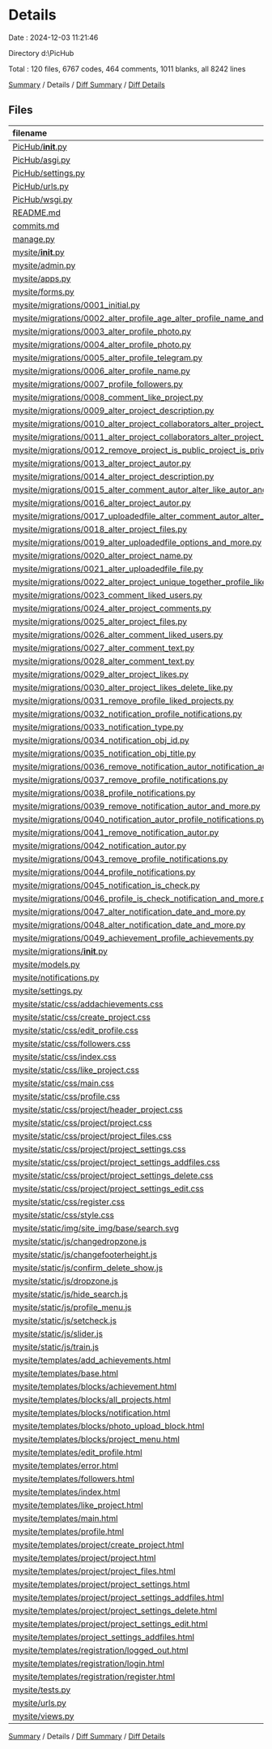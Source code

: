 # Details

Date : 2024-12-03 11:21:46

Directory d:\\PicHub

Total : 120 files,  6767 codes, 464 comments, 1011 blanks, all 8242 lines

[Summary](results.md) / Details / [Diff Summary](diff.md) / [Diff Details](diff-details.md)

## Files
| filename | language | code | comment | blank | total |
| :--- | :--- | ---: | ---: | ---: | ---: |
| [PicHub/__init__.py](/PicHub/__init__.py) | Python | 0 | 0 | 1 | 1 |
| [PicHub/asgi.py](/PicHub/asgi.py) | Python | 10 | 0 | 7 | 17 |
| [PicHub/settings.py](/PicHub/settings.py) | Python | 80 | 21 | 40 | 141 |
| [PicHub/urls.py](/PicHub/urls.py) | Python | 24 | 1 | 3 | 28 |
| [PicHub/wsgi.py](/PicHub/wsgi.py) | Python | 10 | 0 | 7 | 17 |
| [README.md](/README.md) | Markdown | 2 | 0 | 1 | 3 |
| [commits.md](/commits.md) | Markdown | 257 | 0 | 28 | 285 |
| [manage.py](/manage.py) | Python | 17 | 1 | 5 | 23 |
| [mysite/__init__.py](/mysite/__init__.py) | Python | 0 | 0 | 1 | 1 |
| [mysite/admin.py](/mysite/admin.py) | Python | 27 | 0 | 13 | 40 |
| [mysite/apps.py](/mysite/apps.py) | Python | 4 | 0 | 3 | 7 |
| [mysite/forms.py](/mysite/forms.py) | Python | 181 | 4 | 51 | 236 |
| [mysite/migrations/0001_initial.py](/mysite/migrations/0001_initial.py) | Python | 28 | 1 | 7 | 36 |
| [mysite/migrations/0002_alter_profile_age_alter_profile_name_and_more.py](/mysite/migrations/0002_alter_profile_age_alter_profile_name_and_more.py) | Python | 27 | 1 | 6 | 34 |
| [mysite/migrations/0003_alter_profile_photo.py](/mysite/migrations/0003_alter_profile_photo.py) | Python | 12 | 1 | 6 | 19 |
| [mysite/migrations/0004_alter_profile_photo.py](/mysite/migrations/0004_alter_profile_photo.py) | Python | 12 | 1 | 6 | 19 |
| [mysite/migrations/0005_alter_profile_telegram.py](/mysite/migrations/0005_alter_profile_telegram.py) | Python | 12 | 1 | 6 | 19 |
| [mysite/migrations/0006_alter_profile_name.py](/mysite/migrations/0006_alter_profile_name.py) | Python | 12 | 1 | 6 | 19 |
| [mysite/migrations/0007_profile_followers.py](/mysite/migrations/0007_profile_followers.py) | Python | 14 | 1 | 6 | 21 |
| [mysite/migrations/0008_comment_like_project.py](/mysite/migrations/0008_comment_like_project.py) | Python | 54 | 1 | 6 | 61 |
| [mysite/migrations/0009_alter_project_description.py](/mysite/migrations/0009_alter_project_description.py) | Python | 12 | 1 | 6 | 19 |
| [mysite/migrations/0010_alter_project_collaborators_alter_project_comments_and_more.py](/mysite/migrations/0010_alter_project_collaborators_alter_project_comments_and_more.py) | Python | 34 | 1 | 6 | 41 |
| [mysite/migrations/0011_alter_project_collaborators_alter_project_comments_and_more.py](/mysite/migrations/0011_alter_project_collaborators_alter_project_comments_and_more.py) | Python | 34 | 1 | 6 | 41 |
| [mysite/migrations/0012_remove_project_is_public_project_is_private.py](/mysite/migrations/0012_remove_project_is_public_project_is_private.py) | Python | 16 | 1 | 6 | 23 |
| [mysite/migrations/0013_alter_project_autor.py](/mysite/migrations/0013_alter_project_autor.py) | Python | 15 | 1 | 6 | 22 |
| [mysite/migrations/0014_alter_project_description.py](/mysite/migrations/0014_alter_project_description.py) | Python | 12 | 1 | 6 | 19 |
| [mysite/migrations/0015_alter_comment_autor_alter_like_autor_and_more.py](/mysite/migrations/0015_alter_comment_autor_alter_like_autor_and_more.py) | Python | 30 | 1 | 6 | 37 |
| [mysite/migrations/0016_alter_project_autor.py](/mysite/migrations/0016_alter_project_autor.py) | Python | 15 | 1 | 6 | 22 |
| [mysite/migrations/0017_uploadedfile_alter_comment_autor_alter_like_autor_and_more.py](/mysite/migrations/0017_uploadedfile_alter_comment_autor_alter_like_autor_and_more.py) | Python | 35 | 1 | 6 | 42 |
| [mysite/migrations/0018_alter_project_files.py](/mysite/migrations/0018_alter_project_files.py) | Python | 12 | 1 | 6 | 19 |
| [mysite/migrations/0019_alter_uploadedfile_options_and_more.py](/mysite/migrations/0019_alter_uploadedfile_options_and_more.py) | Python | 17 | 1 | 6 | 24 |
| [mysite/migrations/0020_alter_project_name.py](/mysite/migrations/0020_alter_project_name.py) | Python | 12 | 1 | 6 | 19 |
| [mysite/migrations/0021_alter_uploadedfile_file.py](/mysite/migrations/0021_alter_uploadedfile_file.py) | Python | 12 | 1 | 6 | 19 |
| [mysite/migrations/0022_alter_project_unique_together_profile_liked_projects.py](/mysite/migrations/0022_alter_project_unique_together_profile_liked_projects.py) | Python | 16 | 1 | 6 | 23 |
| [mysite/migrations/0023_comment_liked_users.py](/mysite/migrations/0023_comment_liked_users.py) | Python | 14 | 1 | 6 | 21 |
| [mysite/migrations/0024_alter_project_comments.py](/mysite/migrations/0024_alter_project_comments.py) | Python | 12 | 1 | 6 | 19 |
| [mysite/migrations/0025_alter_project_files.py](/mysite/migrations/0025_alter_project_files.py) | Python | 12 | 1 | 6 | 19 |
| [mysite/migrations/0026_alter_comment_liked_users.py](/mysite/migrations/0026_alter_comment_liked_users.py) | Python | 14 | 1 | 6 | 21 |
| [mysite/migrations/0027_alter_comment_text.py](/mysite/migrations/0027_alter_comment_text.py) | Python | 12 | 1 | 6 | 19 |
| [mysite/migrations/0028_alter_comment_text.py](/mysite/migrations/0028_alter_comment_text.py) | Python | 12 | 1 | 6 | 19 |
| [mysite/migrations/0029_alter_project_likes.py](/mysite/migrations/0029_alter_project_likes.py) | Python | 14 | 1 | 6 | 21 |
| [mysite/migrations/0030_alter_project_likes_delete_like.py](/mysite/migrations/0030_alter_project_likes_delete_like.py) | Python | 17 | 1 | 6 | 24 |
| [mysite/migrations/0031_remove_profile_liked_projects.py](/mysite/migrations/0031_remove_profile_liked_projects.py) | Python | 11 | 1 | 6 | 18 |
| [mysite/migrations/0032_notification_profile_notifications.py](/mysite/migrations/0032_notification_profile_notifications.py) | Python | 27 | 1 | 6 | 34 |
| [mysite/migrations/0033_notification_type.py](/mysite/migrations/0033_notification_type.py) | Python | 12 | 1 | 6 | 19 |
| [mysite/migrations/0034_notification_obj_id.py](/mysite/migrations/0034_notification_obj_id.py) | Python | 12 | 1 | 6 | 19 |
| [mysite/migrations/0035_notification_obj_title.py](/mysite/migrations/0035_notification_obj_title.py) | Python | 12 | 1 | 6 | 19 |
| [mysite/migrations/0036_remove_notification_autor_notification_autor.py](/mysite/migrations/0036_remove_notification_autor_notification_autor.py) | Python | 20 | 1 | 6 | 27 |
| [mysite/migrations/0037_remove_profile_notifications.py](/mysite/migrations/0037_remove_profile_notifications.py) | Python | 11 | 1 | 6 | 18 |
| [mysite/migrations/0038_profile_notifications.py](/mysite/migrations/0038_profile_notifications.py) | Python | 12 | 1 | 6 | 19 |
| [mysite/migrations/0039_remove_notification_autor_and_more.py](/mysite/migrations/0039_remove_notification_autor_and_more.py) | Python | 15 | 1 | 6 | 22 |
| [mysite/migrations/0040_notification_autor_profile_notifications.py](/mysite/migrations/0040_notification_autor_profile_notifications.py) | Python | 20 | 1 | 6 | 27 |
| [mysite/migrations/0041_remove_notification_autor.py](/mysite/migrations/0041_remove_notification_autor.py) | Python | 11 | 1 | 6 | 18 |
| [mysite/migrations/0042_notification_autor.py](/mysite/migrations/0042_notification_autor.py) | Python | 15 | 1 | 6 | 22 |
| [mysite/migrations/0043_remove_profile_notifications.py](/mysite/migrations/0043_remove_profile_notifications.py) | Python | 11 | 1 | 6 | 18 |
| [mysite/migrations/0044_profile_notifications.py](/mysite/migrations/0044_profile_notifications.py) | Python | 12 | 1 | 6 | 19 |
| [mysite/migrations/0045_notification_is_check.py](/mysite/migrations/0045_notification_is_check.py) | Python | 12 | 1 | 6 | 19 |
| [mysite/migrations/0046_profile_is_check_notification_and_more.py](/mysite/migrations/0046_profile_is_check_notification_and_more.py) | Python | 17 | 1 | 6 | 24 |
| [mysite/migrations/0047_alter_notification_date_and_more.py](/mysite/migrations/0047_alter_notification_date_and_more.py) | Python | 18 | 1 | 6 | 25 |
| [mysite/migrations/0048_alter_notification_date_and_more.py](/mysite/migrations/0048_alter_notification_date_and_more.py) | Python | 18 | 1 | 6 | 25 |
| [mysite/migrations/0049_achievement_profile_achievements.py](/mysite/migrations/0049_achievement_profile_achievements.py) | Python | 25 | 1 | 6 | 32 |
| [mysite/migrations/__init__.py](/mysite/migrations/__init__.py) | Python | 0 | 0 | 1 | 1 |
| [mysite/models.py](/mysite/models.py) | Python | 98 | 12 | 28 | 138 |
| [mysite/notifications.py](/mysite/notifications.py) | Python | 6 | 0 | 2 | 8 |
| [mysite/settings.py](/mysite/settings.py) | Python | 2 | 3 | 2 | 7 |
| [mysite/static/css/addachievements.css](/mysite/static/css/addachievements.css) | CSS | 41 | 1 | 0 | 42 |
| [mysite/static/css/create_project.css](/mysite/static/css/create_project.css) | CSS | 190 | 22 | 19 | 231 |
| [mysite/static/css/edit_profile.css](/mysite/static/css/edit_profile.css) | CSS | 111 | 47 | 5 | 163 |
| [mysite/static/css/followers.css](/mysite/static/css/followers.css) | CSS | 123 | 7 | 5 | 135 |
| [mysite/static/css/index.css](/mysite/static/css/index.css) | CSS | 439 | 4 | 46 | 489 |
| [mysite/static/css/like_project.css](/mysite/static/css/like_project.css) | CSS | 135 | 3 | 7 | 145 |
| [mysite/static/css/main.css](/mysite/static/css/main.css) | CSS | 167 | 14 | 30 | 211 |
| [mysite/static/css/profile.css](/mysite/static/css/profile.css) | CSS | 289 | 0 | 18 | 307 |
| [mysite/static/css/project/header_project.css](/mysite/static/css/project/header_project.css) | CSS | 89 | 3 | 18 | 110 |
| [mysite/static/css/project/project.css](/mysite/static/css/project/project.css) | CSS | 261 | 14 | 49 | 324 |
| [mysite/static/css/project/project_files.css](/mysite/static/css/project/project_files.css) | CSS | 199 | 3 | 9 | 211 |
| [mysite/static/css/project/project_settings.css](/mysite/static/css/project/project_settings.css) | CSS | 57 | 1 | 9 | 67 |
| [mysite/static/css/project/project_settings_addfiles.css](/mysite/static/css/project/project_settings_addfiles.css) | CSS | 30 | 0 | 0 | 30 |
| [mysite/static/css/project/project_settings_delete.css](/mysite/static/css/project/project_settings_delete.css) | CSS | 96 | 3 | 2 | 101 |
| [mysite/static/css/project/project_settings_edit.css](/mysite/static/css/project/project_settings_edit.css) | CSS | 144 | 0 | 11 | 155 |
| [mysite/static/css/register.css](/mysite/static/css/register.css) | CSS | 131 | 2 | 8 | 141 |
| [mysite/static/css/style.css](/mysite/static/css/style.css) | CSS | 369 | 19 | 17 | 405 |
| [mysite/static/img/site_img/base/search.svg](/mysite/static/img/site_img/base/search.svg) | XML | 1 | 0 | 0 | 1 |
| [mysite/static/js/changedropzone.js](/mysite/static/js/changedropzone.js) | JavaScript | 0 | 0 | 1 | 1 |
| [mysite/static/js/changefooterheight.js](/mysite/static/js/changefooterheight.js) | JavaScript | 5 | 3 | 1 | 9 |
| [mysite/static/js/confirm_delete_show.js](/mysite/static/js/confirm_delete_show.js) | JavaScript | 16 | 0 | 4 | 20 |
| [mysite/static/js/dropzone.js](/mysite/static/js/dropzone.js) | JavaScript | 7 | 0 | 0 | 7 |
| [mysite/static/js/hide_search.js](/mysite/static/js/hide_search.js) | JavaScript | 13 | 0 | 1 | 14 |
| [mysite/static/js/profile_menu.js](/mysite/static/js/profile_menu.js) | JavaScript | 16 | 0 | 3 | 19 |
| [mysite/static/js/setcheck.js](/mysite/static/js/setcheck.js) | JavaScript | 2 | 1 | 0 | 3 |
| [mysite/static/js/slider.js](/mysite/static/js/slider.js) | JavaScript | 11 | 0 | 3 | 14 |
| [mysite/static/js/train.js](/mysite/static/js/train.js) | JavaScript | 22 | 1 | 5 | 28 |
| [mysite/templates/add_achievements.html](/mysite/templates/add_achievements.html) | HTML | 28 | 0 | 4 | 32 |
| [mysite/templates/base.html](/mysite/templates/base.html) | HTML | 153 | 11 | 13 | 177 |
| [mysite/templates/blocks/achievement.html](/mysite/templates/blocks/achievement.html) | HTML | 3 | 0 | 0 | 3 |
| [mysite/templates/blocks/all_projects.html](/mysite/templates/blocks/all_projects.html) | HTML | 36 | 0 | 0 | 36 |
| [mysite/templates/blocks/notification.html](/mysite/templates/blocks/notification.html) | HTML | 19 | 0 | 0 | 19 |
| [mysite/templates/blocks/photo_upload_block.html](/mysite/templates/blocks/photo_upload_block.html) | HTML | 3 | 0 | 0 | 3 |
| [mysite/templates/blocks/project_menu.html](/mysite/templates/blocks/project_menu.html) | HTML | 5 | 0 | 0 | 5 |
| [mysite/templates/edit_profile.html](/mysite/templates/edit_profile.html) | HTML | 46 | 0 | 10 | 56 |
| [mysite/templates/error.html](/mysite/templates/error.html) | HTML | 11 | 0 | 5 | 16 |
| [mysite/templates/followers.html](/mysite/templates/followers.html) | HTML | 58 | 0 | 6 | 64 |
| [mysite/templates/index.html](/mysite/templates/index.html) | HTML | 122 | 0 | 20 | 142 |
| [mysite/templates/like_project.html](/mysite/templates/like_project.html) | HTML | 145 | 0 | 11 | 156 |
| [mysite/templates/main.html](/mysite/templates/main.html) | HTML | 70 | 0 | 5 | 75 |
| [mysite/templates/profile.html](/mysite/templates/profile.html) | HTML | 171 | 0 | 18 | 189 |
| [mysite/templates/project/create_project.html](/mysite/templates/project/create_project.html) | HTML | 102 | 5 | 12 | 119 |
| [mysite/templates/project/project.html](/mysite/templates/project/project.html) | HTML | 273 | 2 | 19 | 294 |
| [mysite/templates/project/project_files.html](/mysite/templates/project/project_files.html) | HTML | 167 | 2 | 14 | 183 |
| [mysite/templates/project/project_settings.html](/mysite/templates/project/project_settings.html) | HTML | 42 | 0 | 5 | 47 |
| [mysite/templates/project/project_settings_addfiles.html](/mysite/templates/project/project_settings_addfiles.html) | HTML | 32 | 0 | 2 | 34 |
| [mysite/templates/project/project_settings_delete.html](/mysite/templates/project/project_settings_delete.html) | HTML | 49 | 0 | 3 | 52 |
| [mysite/templates/project/project_settings_edit.html](/mysite/templates/project/project_settings_edit.html) | HTML | 79 | 0 | 5 | 84 |
| [mysite/templates/project_settings_addfiles.html](/mysite/templates/project_settings_addfiles.html) | HTML | 26 | 0 | 2 | 28 |
| [mysite/templates/registration/logged_out.html](/mysite/templates/registration/logged_out.html) | HTML | 0 | 0 | 1 | 1 |
| [mysite/templates/registration/login.html](/mysite/templates/registration/login.html) | HTML | 42 | 0 | 0 | 42 |
| [mysite/templates/registration/register.html](/mysite/templates/registration/register.html) | HTML | 42 | 0 | 0 | 42 |
| [mysite/tests.py](/mysite/tests.py) | Python | 1 | 1 | 2 | 4 |
| [mysite/urls.py](/mysite/urls.py) | Python | 33 | 37 | 4 | 74 |
| [mysite/views.py](/mysite/views.py) | Python | 486 | 167 | 91 | 744 |

[Summary](results.md) / Details / [Diff Summary](diff.md) / [Diff Details](diff-details.md)